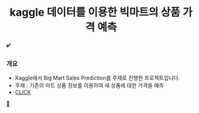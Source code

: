 <h1 align="center">
kaggle 데이터를 이용한 빅마트의 상품 가격 예측 
</h1>


:heavy_check_mark: <h3> 개요 </h3>
- Kaggle에서 Big Mart Sales Prediction를 주제로 진행한 프로젝트입니다. 
- 주제 : 기존의 마트 상품 정보를 이용하여 새 상품에 대한 가격을 예측
- [CLICK](https://eeyem.github.io/kaggle_bigmart/Project_bigmart_syj.html) 

:seedling:
 
 
